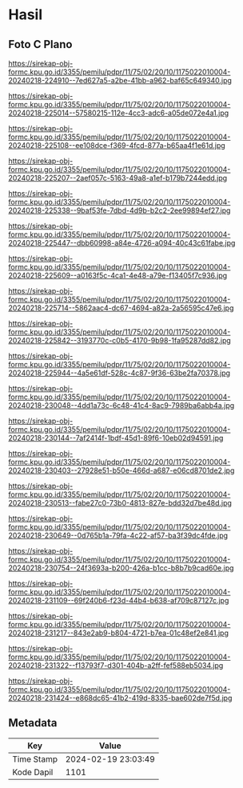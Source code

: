 # Hasil

## Foto C Plano

https://sirekap-obj-formc.kpu.go.id/3355/pemilu/pdpr/11/75/02/20/10/1175022010004-20240218-224910--7ed627a5-a2be-41bb-a962-baf65c649340.jpg

https://sirekap-obj-formc.kpu.go.id/3355/pemilu/pdpr/11/75/02/20/10/1175022010004-20240218-225014--57580215-112e-4cc3-adc6-a05de072e4a1.jpg

https://sirekap-obj-formc.kpu.go.id/3355/pemilu/pdpr/11/75/02/20/10/1175022010004-20240218-225108--ee108dce-f369-4fcd-877a-b65aa4f1e61d.jpg

https://sirekap-obj-formc.kpu.go.id/3355/pemilu/pdpr/11/75/02/20/10/1175022010004-20240218-225207--2aef057c-5163-49a8-a1ef-b179b7244edd.jpg

https://sirekap-obj-formc.kpu.go.id/3355/pemilu/pdpr/11/75/02/20/10/1175022010004-20240218-225338--9baf53fe-7dbd-4d9b-b2c2-2ee99894ef27.jpg

https://sirekap-obj-formc.kpu.go.id/3355/pemilu/pdpr/11/75/02/20/10/1175022010004-20240218-225447--dbb60998-a84e-4726-a094-40c43c61fabe.jpg

https://sirekap-obj-formc.kpu.go.id/3355/pemilu/pdpr/11/75/02/20/10/1175022010004-20240218-225609--a0163f5c-4ca1-4e48-a79e-f13405f7c936.jpg

https://sirekap-obj-formc.kpu.go.id/3355/pemilu/pdpr/11/75/02/20/10/1175022010004-20240218-225714--5862aac4-dc67-4694-a82a-2a56595c47e6.jpg

https://sirekap-obj-formc.kpu.go.id/3355/pemilu/pdpr/11/75/02/20/10/1175022010004-20240218-225842--3193770c-c0b5-4170-9b98-1fa95287dd82.jpg

https://sirekap-obj-formc.kpu.go.id/3355/pemilu/pdpr/11/75/02/20/10/1175022010004-20240218-225944--4a5e61df-528c-4c87-9f36-63be2fa70378.jpg

https://sirekap-obj-formc.kpu.go.id/3355/pemilu/pdpr/11/75/02/20/10/1175022010004-20240218-230048--4dd1a73c-6c48-41c4-8ac9-7989ba6abb4a.jpg

https://sirekap-obj-formc.kpu.go.id/3355/pemilu/pdpr/11/75/02/20/10/1175022010004-20240218-230144--7af2414f-1bdf-45d1-89f6-10eb02d94591.jpg

https://sirekap-obj-formc.kpu.go.id/3355/pemilu/pdpr/11/75/02/20/10/1175022010004-20240218-230403--27928e51-b50e-466d-a687-e06cd8701de2.jpg

https://sirekap-obj-formc.kpu.go.id/3355/pemilu/pdpr/11/75/02/20/10/1175022010004-20240218-230513--fabe27c0-73b0-4813-827e-bdd32d7be48d.jpg

https://sirekap-obj-formc.kpu.go.id/3355/pemilu/pdpr/11/75/02/20/10/1175022010004-20240218-230649--0d765b1a-79fa-4c22-af57-ba3f39dc4fde.jpg

https://sirekap-obj-formc.kpu.go.id/3355/pemilu/pdpr/11/75/02/20/10/1175022010004-20240218-230754--24f3693a-b200-426a-b1cc-b8b7b9cad60e.jpg

https://sirekap-obj-formc.kpu.go.id/3355/pemilu/pdpr/11/75/02/20/10/1175022010004-20240218-231109--69f240b6-f23d-44b4-b638-af709c87127c.jpg

https://sirekap-obj-formc.kpu.go.id/3355/pemilu/pdpr/11/75/02/20/10/1175022010004-20240218-231217--843e2ab9-b804-4721-b7ea-01c48ef2e841.jpg

https://sirekap-obj-formc.kpu.go.id/3355/pemilu/pdpr/11/75/02/20/10/1175022010004-20240218-231322--f13793f7-d301-404b-a2ff-fef588eb5034.jpg

https://sirekap-obj-formc.kpu.go.id/3355/pemilu/pdpr/11/75/02/20/10/1175022010004-20240218-231424--e868dc65-41b2-419d-8335-bae602de7f5d.jpg


## Metadata

| Key        | Value               |
| ---------- | ------------------- |
| Time Stamp | 2024-02-19 23:03:49 |
| Kode Dapil | 1101                |



